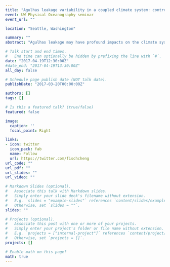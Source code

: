 ```yaml
---
title: "Agulhas leakage variability in a coupled climate system: controls and responses"
event: UW Physical Oceanography seminar
event_url: ""

location: "Seattle, Washington"

summary: ""
abstract: "Agulhas leakage may have profound impacts on the climate system, by importing heat and salt anomalies from the Indian Ocean into the Atlantic and affecting the stability of the meridional overturning circulation. Furthermore, SST anomalies associated with leakage may influence terrestrial climate through air-sea coupling. Here, for the first time, we use an ocean-eddy-resolving (1/10 degree) global climate model (Community Climate System Model version 4.0, CCSM4), to investigate agulhas leakage variability and its impacts in a fully coupled framework. We devise a strategy to quantify Agulhas leakage by applying a Lagrangian particle tracking approach in daily-mean velocity fields archived every five days (pentads). Our eddy-resolving simulation is able to form an agulhas retroflection and constrain a realistic mean leakage of 11.2 Sv, compared to 43 Sv in the 1 degree CCSM. We find that more than 50% of leakage transport occurs outside eddies, and that standard monthly coupled model output is sufficient to capture nearly 80% of leakage variability on seasonal and longer time scales when compared to using pentads. These results lead us to hypothesize that interannual leakage variability is predominantly constrained by the large-scale circulation, despite the prevalence of Agulhas rings and other eddy structures. To test this hypothesis, we separate the large-scale and eddy velocity fields using a spatial smoother and, while keeping the large-scale fields' temporal order, we shuffle or shift the eddy fields to generate three modified total velocity fields. The resulting leakage time series have strong coherence at periods longer than 1000 days and significant correlations (0.62 < ρ < 0.69) at interannual time scales, suggesting that the large-scale circulation can explain up to 50% of the variance of Agulhas leakage. Investigating linkages to this variability, we find that leakage is associated with meridional shifts of the zonal wind stress, resembling the pattern of the Southern Annular Mode. Furthermore, high leakage periods are associated with locally increasing SST and surface heat fluxes over the retroflection region and reduced precipitation over the east of southern Africa. In terms of climate change since the 1960s, in contrast to the pronounced upward trend of Agulhas leakage suggested by previous studies using ocean hindcasts, we find no significant trend in our simulation. This may be due to a smaller-than-observed trend in the SAM or to cold biases in the southern hemisphere found in our model. More investigation is needed before we could attribute this finding to the presence of coupled physics in our model."

# Talk start and end times.
#   End time can optionally be hidden by prefixing the line with `#`.
date: "2017-04-19T12:30:00Z"
#date_end: "2017-04-19T13:30:00Z"
all_day: false

# Schedule page publish date (NOT talk date).
publishDate: "2017-03-20T00:00:00Z"

authors: []
tags: []

# Is this a featured talk? (true/false)
featured: false

image:
  caption: ''
  focal_point: Right

links:
- icon: twitter
  icon_pack: fab
  name: Follow
  url: https://twitter.com/fischcheng
url_code: ""
url_pdf: ""
url_slides: ""
url_video: ""

# Markdown Slides (optional).
#   Associate this talk with Markdown slides.
#   Simply enter your slide deck's filename without extension.
#   E.g. `slides = "example-slides"` references `content/slides/example-slides.md`.
#   Otherwise, set `slides = ""`.
slides: ""

# Projects (optional).
#   Associate this post with one or more of your projects.
#   Simply enter your project's folder or file name without extension.
#   E.g. `projects = ["internal-project"]` references `content/project/deep-learning/index.md`.
#   Otherwise, set `projects = []`.
projects: []

# Enable math on this page?
math: true
---
```

